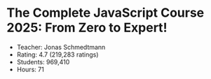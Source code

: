 # The Complete JavaScript Course 2025: From Zero to Expert!

- Teacher: Jonas Schmedtmann
- Rating: 4.7 (219,283 ratings)
- Students: 969,410
- Hours: 71
